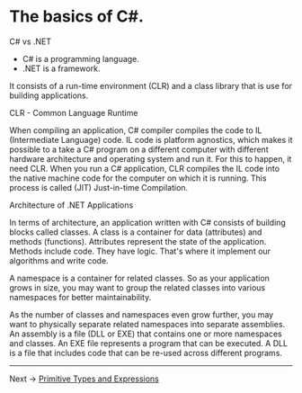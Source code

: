 # The basics of C#.

C# vs .NET

- C# is a programming language.
- .NET is a framework. 

It consists of a run-time environment (CLR) and a class library that is use for building applications.

CLR - Common Language Runtime

When compiling an application, C# compiler compiles the code to IL (Intermediate Language) code. 
IL code is platform agnostics, which makes it possible to a take a C# program on a different computer 
with different hardware architecture and operating system and run it. For this to happen, it need CLR. 
When you run a C# application, CLR compiles the IL code into the native machine code for the computer on which it is running. 
This process is called (JIT) Just-in-time Compilation.

Architecture of .NET Applications 

In terms of architecture, an application written with C# consists of building blocks called classes. 
A class is a container for data (attributes) and methods (functions). Attributes represent the state of the application. 
Methods include code. They have logic. That's where it implement our algorithms and write code.

A namespace is a container for related classes. So as your application grows in size, 
you may want to group the related classes into various namespaces for better maintainability.

As the number of classes and namespaces even grow further, you may want to physically separate related namespaces into 
separate assemblies. An assembly is a file (DLL or EXE) that contains one or more namespaces and classes. 
An EXE file represents a program that can be executed. A DLL is a file that includes code that can be re-used across 
different programs.
___

Next -> [Primitive Types and Expressions](https://github.com/JackieG19/PrimitiveTypes-and-Expressions)
